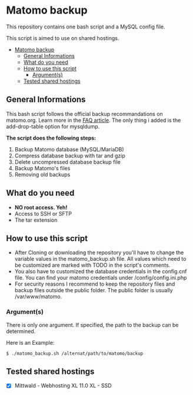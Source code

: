 # Matomo backup

This repository contains one bash script and a MySQL config file.

This script is aimed to use on shared hostings.

- [Matomo backup](#matomo-backup)
  - [General Informations](#general-informations)
  - [What do you need](#what-do-you-need)
  - [How to use this script](#how-to-use-this-script)
    - [Argument(s)](#arguments)
  - [Tested shared hostings](#tested-shared-hostings)

## General Informations

This bash script follows the official backup recommandations on matomo.org. Learn more in the [FAQ article](https://matomo.org/faq/how-to/how-do-i-backup-and-restore-the-matomo-data/).
The only thing i added is the add-drop-table option for mysqldump.

**The script does the following steps:**

1. Backup Matomo database (MySQL/MariaDB)
2. Compress database backup with tar and gzip
3. Delete uncompressed database backup file
4. Backup Matomo's files
5. Removing old backups

## What do you need

- **NO root access. Yeh!**
- Access to SSH or SFTP
- The tar extension

## How to use this script

- After Cloning or downloading the repository you'll have to change the variable values in the matomo_backup.sh file. All values which need to be customized are marked with TODO in the script's comments.
- You also have to customized the database credentials in the config.cnf file. You can find your matomo credentials under /config/config.ini.php
- For security reasons I recommend to keep the repository files and backup files outside the public folder. The public folder is usually /var/www/matomo.

### Argument(s)

There is only one argument. If specified, the path to the backup can be determined.

Here is an Example:

```$ ./matomo_backup.sh /alternat/path/to/matomo/backup```

## Tested shared hostings

- [x] Mittwald - Webhosting XL 11.0 XL - SSD
